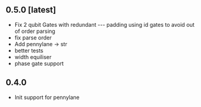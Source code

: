 ## 0.5.0 [latest]
- Fix 2 qubit Gates with redundant --- padding
    using id gates to avoid out of order parsing
- fix parse order
- Add pennylane -> str
- better tests
- width equiliser
- phase gate support

## 0.4.0
- Init support for pennylane